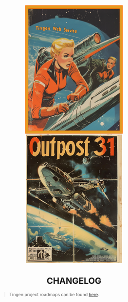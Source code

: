 <!-- u250829-->

<div align="center">

  ![logo](https://github.com/spectrum-health-systems/tingen-web-service/blob/main/.github/img/logo/TngnWsvc-320x420.png?raw=true)
  ![logo](./.github/img/logo/TngnOpto-320x420.png)
  
  # CHANGELOG

</div>

> Tingen project roadmaps can be found [here](https://github.com/orgs/spectrum-health-systems/projects/51/views/13).
